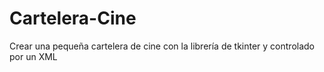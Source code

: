 # Cartelera-Cine
Crear una pequeña cartelera de cine con la librería de tkinter y controlado por un XML

